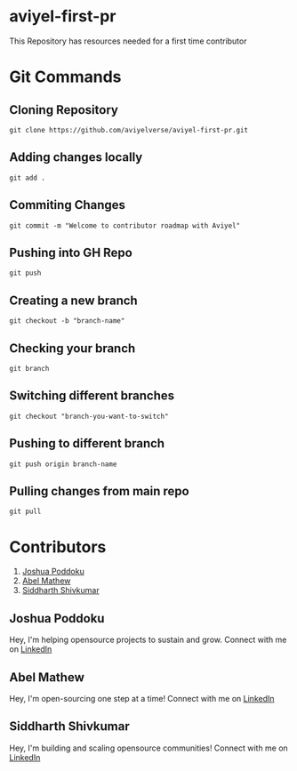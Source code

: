 # aviyel-first-pr
This Repository has resources needed for a first time contributor


# Git Commands

## Cloning Repository

`git clone https://github.com/aviyelverse/aviyel-first-pr.git`

## Adding changes locally

`git add .`

## Commiting Changes

`git commit -m "Welcome to contributor roadmap with Aviyel"`

## Pushing into GH Repo

`git push`

## Creating a new branch
`git checkout -b "branch-name"`

## Checking your branch
`git branch`

## Switching different branches
`git checkout "branch-you-want-to-switch"`

## Pushing to different branch
`git push origin branch-name`

## Pulling changes from main repo
`git pull`

# Contributors

1. [Joshua Poddoku](#joshua-poddoku)
2. [Abel Mathew](#abel-mathew)
3. [Siddharth Shivkumar](#siddharth-shivkumar)

## Joshua Poddoku

Hey, I'm helping opensource projects to sustain and grow.
Connect with me on [LinkedIn](https://www.linkedin.com/in/joshuapod)

## Abel Mathew

Hey, I'm open-sourcing one step at a time!
Connect with me on [LinkedIn](https://www.linkedin.com/in/designrknight)

## Siddharth Shivkumar

Hey, I'm building and scaling opensource communities!
Connect with me on [LinkedIn](https://www.linkedin.com/in/siddharth-shivkumar/)
